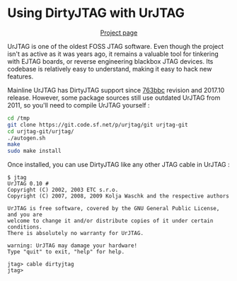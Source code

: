 # Using DirtyJTAG with UrJTAG

<p align="center"><a href="http://urjtag.org">Project page</a></p>

UrJTAG is one of the oldest FOSS JTAG software. Even though the project isn't as active as it was years ago, it remains a valuable tool for tinkering with EJTAG boards, or reverse engineering blackbox JTAG devices. Its codebase is relatively easy to understand, making it easy to hack new features.

Mainline UrJTAG has DirtyJTAG support since [763bbc](https://sourceforge.net/p/urjtag/git/ci/763bbce1213f5759e2925773d0dd5f3b537368f6/tree/) revision and 2017.10 release. However, some package sources still use outdated UrJTAG from 2011, so you'll need to compile UrJTAG yourself :

```bash
cd /tmp
git clone https://git.code.sf.net/p/urjtag/git urjtag-git
cd urjtag-git/urjtag/
./autogen.sh
make
sudo make install
```

Once installed, you can use DirtyJTAG like any other JTAG cable in UrJTAG :

```text
$ jtag
UrJTAG 0.10 #
Copyright (C) 2002, 2003 ETC s.r.o.
Copyright (C) 2007, 2008, 2009 Kolja Waschk and the respective authors

UrJTAG is free software, covered by the GNU General Public License, and you are
welcome to change it and/or distribute copies of it under certain conditions.
There is absolutely no warranty for UrJTAG.

warning: UrJTAG may damage your hardware!
Type "quit" to exit, "help" for help.

jtag> cable dirtyjtag
jtag>
```
